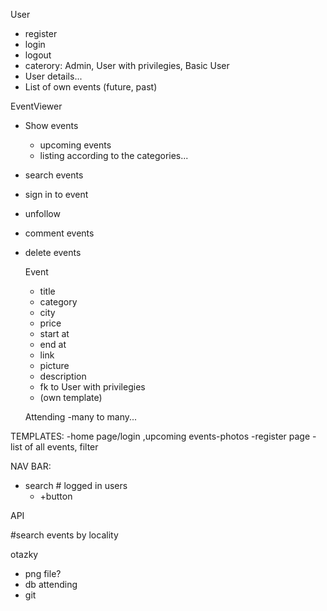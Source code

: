 
User
 - register
 - login
 - logout
 - caterory: Admin, User with privilegies, Basic User
 - User details...
 - List of own events (future, past)

EventViewer
 - Show events
   - upcoming events
   - listing according to the categories...
 - search events
 - sign in to event
 - unfollow
 - comment events
 - delete events

    Event
     - title
     - category
     - city
     - price
     - start at
     - end at
     - link
     - picture
     - description
     - fk to User with privilegies
     - (own template)
     
   Attending
   -many to many...

TEMPLATES:
-home page/login ,upcoming events-photos
-register page
-list of all events, filter

NAV BAR:
- search # logged in users
  - +button


API

#search events by locality

otazky
- png file?
- db attending
- git 